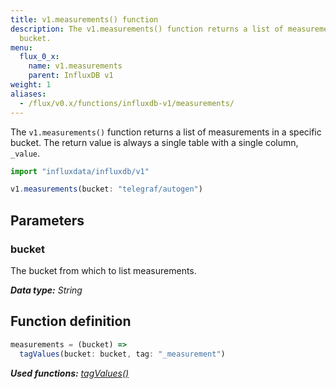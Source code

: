 ```yaml
---
title: v1.measurements() function
description: The v1.measurements() function returns a list of measurements in a specific
  bucket.
menu:
  flux_0_x:
    name: v1.measurements
    parent: InfluxDB v1
weight: 1
aliases:
  - /flux/v0.x/functions/influxdb-v1/measurements/
---
```


The `v1.measurements()` function returns a list of measurements in a specific bucket.
The return value is always a single table with a single column, `_value`.

```js
import "influxdata/influxdb/v1"

v1.measurements(bucket: "telegraf/autogen")
```

## Parameters

### bucket
The bucket from which to list measurements.

_**Data type:** String_

## Function definition
```js
measurements = (bucket) =>
  tagValues(bucket: bucket, tag: "_measurement")
```

_**Used functions:**
[tagValues()](/flux/v0.x/stdlib/influxdb-v1/tagvalues)_
